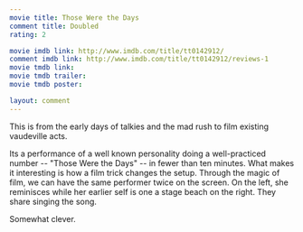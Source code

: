 ```yaml
---
movie title: Those Were the Days
comment title: Doubled
rating: 2

movie imdb link: http://www.imdb.com/title/tt0142912/
comment imdb link: http://www.imdb.com/title/tt0142912/reviews-1
movie tmdb link: 
movie tmdb trailer: 
movie tmdb poster: 

layout: comment
---
```


This is from the early days of talkies and the mad rush to film existing vaudeville acts.

Its a performance of a well known personality doing a well-practiced number -- "Those Were the Days" -- in fewer than ten minutes. What makes it interesting is how a film trick changes the setup. Through the magic of film, we can have the same performer twice on the screen. On the left, she reminisces while her earlier self is one a stage beach on the right. They share singing the song. 

Somewhat clever.